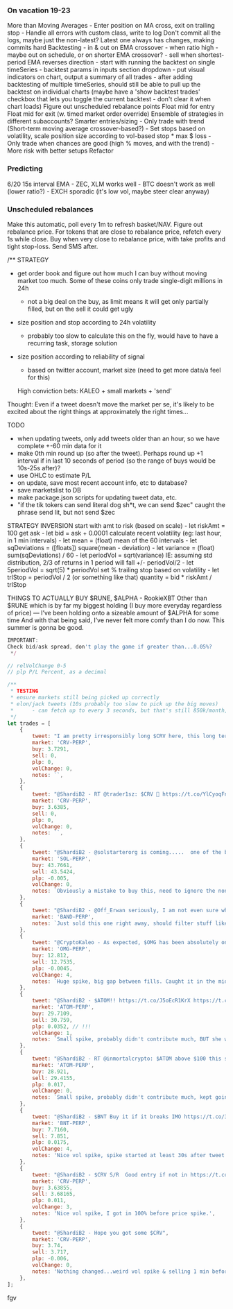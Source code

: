 ### On vacation 19-23
More than Moving Averages
    - Enter position on MA cross, exit on trailing stop
    - 
Handle all errors with custom class, write to log
Don't commit all the logs, maybe just the non-latest? Latest one always has changes, making commits hard
Backtesting
    - in & out on EMA crossover
    - when ratio high
    - maybe out on schedule, or on shorter EMA crossover?
    - sell when shortest-period EMA reverses direction
    - start with running the backtest on single timeSeries
        - backtest params in inputs section dropdown
        - put visual indicators on chart, output a summary of all trades
        - after adding backtesting of multiple timeSeries, should still be able to pull up the backtest on individual charts (maybe have a 'show backtest trades' checkbox that lets you toggle the current backtest - don't clear it when chart loads)
Figure out unscheduled rebalance points
Float mid for entry
Float mid for exit (w. timed market order override)
Ensemble of strategies in different subaccounts?
Smarter entries/sizing
    - Only trade with trend (Short-term moving average crossover-based?)
    - Set stops based on volatility, scale position size according to vol-based stop * max $ loss
    - Only trade when chances are good (high % moves, and with the trend)
    - More risk with better setups
Refactor

### Predicting
6/20 15s interval EMA
    - ZEC, XLM works well
    - BTC doesn't work as well (lower ratio?)
    - EXCH sporadic (it's low vol, maybe steer clear anyway)

### Unscheduled rebalances
Make this automatic, poll every 1m to refresh basket/NAV. 
Figure out rebalance price.
For tokens that are close to rebalance price, refetch every 1s while close. Buy when very close to rebalance price, with take profits and tight stop-loss.
Send SMS after.



/**
STRATEGY

- get order book and figure out how much I can buy without moving market too much. Some of these coins only trade single-digit millions in 24h
    - not a big deal on the buy, as limit means it will get only partially filled, but on the sell it could get ugly
- size position and stop according to 24h volatility
    - probably too slow to calculate this on the fly, would have to have a recurring task, storage solution
- size position according to reliability of signal
    - based on twitter account, market size (need to get more data/a feel for this)

    High conviction bets:
    KALEO + small markets + 'send'

Thought: Even if a tweet doesn't move the market per se, it's likely to be excited about the right things at approximately the right times...

TODO
- when updating tweets, only add tweets older than an hour, so we have complete +-60 min data for it
- make 0th min round up (so after the tweet). Perhaps round up +1 interval if in last 10 seconds of period (so the range of buys would be 10s-25s after)?
- use OHLC to estimate P/L
- on update, save most recent account info, etc to database?
- save marketslist to DB
- make package.json scripts for updating tweet data, etc.
- "if the tik tokers can send literal dog sh*t, we can send $zec" caught the phrase send lit, but not send $zec

STRATEGY INVERSION
start with amt to risk (based on scale)
    - let riskAmt = 100
get ask
    - let bid = ask + 0.0001
calculate recent volatility (eg: last hour, in 1 min intervals)
    - let mean = (float) mean of the 60 intervals
    - let sqDeviations = ([floats]) square(mean - deviation)
    - let variance = (float) sum(sqDeviations) / 60
    - let periodVol = sqrt(variance)  IE: assuming std distribution, 2/3 of returns in 1 period will fall +/- periodVol/2
    - let 5periodVol = sqrt(5) * periodVol
set % trailing stop based on volatility
    - let trlStop = periodVol / 2 (or something like that)
quantity = bid * riskAmt / trlStop

THINGS TO ACTUALLY BUY
$RUNE, $ALPHA - RookieXBT
Other than $RUNE which is by far my biggest holding (I buy more everyday regardless of price) — I’ve been holding onto a sizeable amount of $ALPHA for some time And with that being said, I’ve never felt more comfy than I do now. This summer is gonna be good.


```javascript
IMPORTANT:
Check bid/ask spread, don't play the game if greater than...0.05%?
 */

// relVolChange 0-5
// plp P/L Percent, as a decimal

/**
 * TESTING
 * ensure markets still being picked up correctly
 * elon/jack tweets (10s probably too slow to pick up the big moves)
 *      - can fetch up to every 3 seconds, but that's still 850k/month, over the total project cap of 500k
 */
let trades = [
    {
        tweet: "I am pretty irresponsibly long $CRV here, this long term chart.. ooh...",
        market: 'CRV-PERP',
        buy: 3.7291,
        sell: 0,
        plp: 0,
        volChange: 0,
        notes: ``,
    },
    {
        tweet: "@ShardiB2 - RT @trader1sz: $CRV 🤝 https://t.co/YlCyoqFnzd",
        market: 'CRV-PERP',
        buy: 3.6385,
        sell: 0,
        plp: 0,
        volChange: 0,
        notes: ``,
    },
    {
        tweet: "@ShardiB2 - @solstarterorg is coming.....  one of the better projects I invested in.  If you believe in $SOL than you should probably check out the medium piece here... https://t.co/eDbcffOngk",
        market: 'SOL-PERP',
        buy: 43.7661,
        sell: 43.5424,
        plp: -0.005,
        volChange: 0,
        notes: `Obviously a mistake to buy this, need to ignore the nonsense tweets.`,
    },
    {
        tweet: "@ShardiB2 - @Off_Erwan seriously, I am not even sure what you are talking about, I have not sold my core spot position ever, I have like 6 accounts I trade and if I remember correctly, I CRUSHED that $BAND trade.  Honestly, I am like 90 trades past that.",
        market: 'BAND-PERP',
        notes: `Just sold this one right away, should filter stuff like this out as much as possible. No change in vol/px action though.`,
    },
    {
        tweet: "@CryptoKaleo - As expected, $OMG has been absolutely on fire the past couple of days. https://t.co/in8Yxaf4V",
        market: 'OMG-PERP',
        buy: 12.812,
        sell: 12.7535,
        plp: -0.0045,
        volChange: 4,
        notes: `Huge spike, big gap between fills. Caught it in the middle of the candle.`,
    },
    {
        tweet: "@ShardiB2 - $ATOM!! https://t.co/J5oEcR1KrX https://t.co/sYaxIHUtwf",
        market: 'ATOM-PERP',
        buy: 29.7109,
        sell: 30.759,
        plp: 0.0352, // !!!
        volChange: 1,
        notes: `Small spike, probably didn't contribute much, BUT she wasn't wrong. It kept going up nicely.`,
    },
    {
        tweet: "@ShardiB2 - RT @inmortalcrypto: $ATOM above $100 this summer...missing link",
        market: 'ATOM-PERP',
        buy: 28.921,
        sell: 29.4155,
        plp: 0.017,
        volChange: 0,
        notes: `Small spike, probably didn't contribute much, kept going up nicely.`,
    },
    {
        tweet: "@ShardiB2 - $BNT Buy it if it breaks IMO https://t.co/3CO2db5xXd",
        market: 'BNT-PERP',
        buy: 7.7160,
        sell: 7.851,
        plp: 0.0175,
        volChange: 4,
        notes: 'Nice vol spike, spike started at least 30s after tweet. Pump lasted 1 min, then correction, ranging.',
    },
    {
        tweet: "@ShardiB2 - $CRV S/R  Good entry if not in https://t.co/ca6rMwoLFW",
        market: 'CRV-PERP',
        buy: 3.63855,
        sell: 3.68165,
        plp: 0.011,
        volChange: 3,
        notes: 'Nice vol spike, I got in 100% before price spike.',
    },
    {
        tweet: "@ShardiB2 - Hope you got some $CRV",
        market: 'CRV-PERP',
        buy: 3.74,
        sell: 3.717,
        plp: -0.006,
        volChange: 0,
        notes: 'Nothing changed...weird vol spike & selling 1 min before tweet.'
    },
];
```
fgv